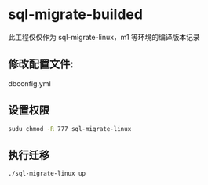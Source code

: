 # sql-migrate-builded

此工程仅仅作为 sql-migrate-linux，m1 等环境的编译版本记录

## 修改配置文件:

dbconfig.yml

## 设置权限

```bash
sudu chmod -R 777 sql-migrate-linux
```

## 执行迁移

```bash
./sql-migrate-linux up
```



